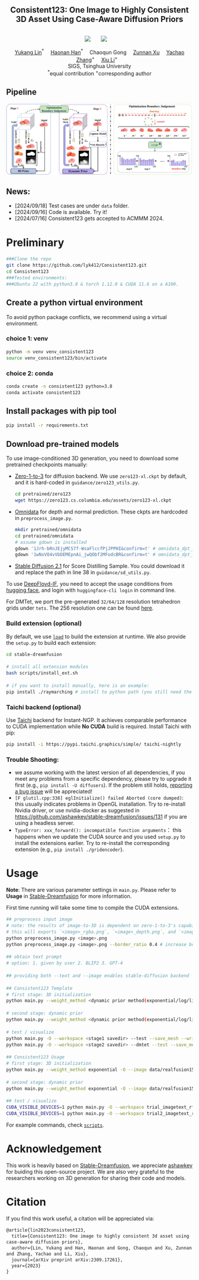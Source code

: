 ######
<p align="center">

  <h2 align="center">Consistent123: One Image to Highly Consistent 3D Asset Using Case-Aware Diffusion Priors </h2>

######
<p align="center">
<!-- [paper](https://arxiv.org/abs/2309.17261) | [project page](https://consistent123.github.io/) -->
 <!-- </br> -->
        <a href="https://arxiv.org/abs/2309.17261"><img src="https://img.shields.io/badge/ArXiv-2309.17261-brightgreen"></a> &nbsp; &nbsp;  &nbsp;
<a href="https://consistent123.github.io/"><img src="https://img.shields.io/badge/Demo-Consistent123-purple"></a>&nbsp; &nbsp;  &nbsp;
    </br>
<p>

<div align="center">
    <a href='https://lyk412.github.io/' target='_blank'>Yukang Lin</a><sup>*</sup>&emsp;
    <a href="https://vincenthancoder.github.io/" target='_blank'>Haonan Han</a><sup>*</sup>&emsp;
    <a target='_blank'>Chaoqun Gong</a>&emsp;
    <a href='https://kkakkkka.github.io/' target='_blank'>Zunnan Xu</a>&emsp;
    <a href='https://yachao-zhang.github.io/' target='_blank'>Yachao Zhang</a><sup>+</sup>&emsp;
    <a href='https://scholar.google.com/citations?user=Xrh1OIUAAAAJ&hl=zh-CN&oi=ao' target='_blank'>Xiu Li</a><sup>+</sup>&emsp;
</div>
<div align="center">   
    SIGS, Tsinghua University
</div>
<div align="center">
    <sup>*</sup>equal contribution
    <sup>+</sup>corresponding author
</div>


## Pipeline

![Example Image](assets/pipeline.jpg)

## News:
* [2024/09/18] Test cases are under `data` folder.
* [2024/09/16] Code is available. Try it!
* [2024/07/16] Consistent123 gets accepted to ACMMM 2024.


# Preliminary

```bash
###Clone the repo
git clone https://github.com/lyk412/Consistent123.git
cd Consistent123
###Tested environments: 
###Ubuntu 22 with python3.8 & torch 1.12.0 & CUDA 11.6 on a A100.
```

## Create a python virtual environment

To avoid python package conflicts, we recommend using a virtual environment.

### choice 1: venv
```bash
python -m venv venv_consistent123
source venv_consistent123/bin/activate 
```
### choice 2: conda
```bash
conda create -n consistent123 python=3.8
conda activate consistent123
```

## Install packages with pip tool

```bash
pip install -r requirements.txt
```

## Download pre-trained models

To use image-conditioned 3D generation, you need to download some pretrained checkpoints manually:
* [Zero-1-to-3](https://github.com/cvlab-columbia/zero123) for diffusion backend.
    We use `zero123-xl.ckpt` by default, and it is hard-coded in `guidance/zero123_utils.py`.
    ```bash
    cd pretrained/zero123
    wget https://zero123.cs.columbia.edu/assets/zero123-xl.ckpt
    ```
* [Omnidata](https://github.com/EPFL-VILAB/omnidata/tree/main/omnidata_tools/torch) for depth and normal prediction.
    These ckpts are hardcoded in `preprocess_image.py`.
    ```bash
    mkdir pretrained/omnidata
    cd pretrained/omnidata
    # assume gdown is installed
    gdown '1Jrh-bRnJEjyMCS7f-WsaFlccfPjJPPHI&confirm=t' # omnidata_dpt_depth_v2.ckpt
    gdown '1wNxVO4vVbDEMEpnAi_jwQObf2MFodcBR&confirm=t' # omnidata_dpt_normal_v2.ckpt
    ```
* [Stable Diffusion 2.1](https://huggingface.co/stabilityai/stable-diffusion-2-1-base) for Score Distilling Sample. You could download it and replace the path in line 38 in `guidance/sd_utils.py`.

To use [DeepFloyd-IF](https://github.com/deep-floyd/IF), you need to accept the usage conditions from [hugging face](https://huggingface.co/DeepFloyd/IF-I-XL-v1.0), and login with `huggingface-cli login` in command line.

For DMTet, we port the pre-generated `32/64/128` resolution tetrahedron grids under `tets`.
The 256 resolution one can be found [here](https://drive.google.com/file/d/1lgvEKNdsbW5RS4gVxJbgBS4Ac92moGSa/view?usp=sharing).

### Build extension (optional)
By default, we use [`load`](https://pytorch.org/docs/stable/cpp_extension.html#torch.utils.cpp_extension.load) to build the extension at runtime.
We also provide the `setup.py` to build each extension:
```bash
cd stable-dreamfusion

# install all extension modules
bash scripts/install_ext.sh

# if you want to install manually, here is an example:
pip install ./raymarching # install to python path (you still need the raymarching/ folder, since this only installs the built extension.)
```

### Taichi backend (optional)
Use [Taichi](https://github.com/taichi-dev/taichi) backend for Instant-NGP. It achieves comparable performance to CUDA implementation while **No CUDA** build is required. Install Taichi with pip:
```bash
pip install -i https://pypi.taichi.graphics/simple/ taichi-nightly
```

### Trouble Shooting:
* we assume working with the latest version of all dependencies, if you meet any problems from a specific dependency, please try to upgrade it first (e.g., `pip install -U diffusers`). If the problem still holds, [reporting a bug issue](https://github.com/ashawkey/stable-dreamfusion/issues/new?assignees=&labels=bug&template=bug_report.yaml&title=%3Ctitle%3E) will be appreciated!
* `[F glutil.cpp:338] eglInitialize() failed Aborted (core dumped)`: this usually indicates problems in OpenGL installation. Try to re-install Nvidia driver, or use nvidia-docker as suggested in https://github.com/ashawkey/stable-dreamfusion/issues/131 if you are using a headless server.
* `TypeError: xxx_forward(): incompatible function arguments`： this happens when we update the CUDA source and you used `setup.py` to install the extensions earlier. Try to re-install the corresponding extension (e.g., `pip install ./gridencoder`).

# Usage
**Note**:
There are various parameter settings in `main.py`. Please refer to **Usage** in [Stable-Dreamfusion](https://github.com/ashawkey/stable-dreamfusion) for more information.

First time running will take some time to compile the CUDA extensions.

```bash
## preprocess input image
# note: the results of image-to-3D is dependent on zero-1-to-3's capability. For best performance, the input image should contain a single front-facing object, it should have square aspect ratio, with <1024 pixel resolution. Check the examples under ./data.
# this will exports `<image>_rgba.png`, `<image>_depth.png`, and `<image>_normal.png` to the directory containing the input image.
python preprocess_image.py <image>.png
python preprocess_image.py <image>.png --border_ratio 0.4 # increase border_ratio if the center object appears too large and results are unsatisfying.

## obtain text prompt
# option: 1. given by user 2. BLIP2 3. GPT-4 

## providing both --text and --image enables stable-diffusion backend

## Consistent123 Template
# first stage: 3D initialization
python main.py --weight_method <dynamic prior method(exponential/log/linear)> -O --image <path of rgba> --text <text prompt> --workspace <stage1 savedir> --iters <stage1 iterations> --dmtet_iters <stage2 iterations> --least_3Donly <CLIP detection start> --most_3Donly <CLIP detection end> --render_interval <CLIP detection interval> --threshold <CLIP detection threshold> --last_N <sliding window size>

# second stage: dynamic prior
python main.py --weight_method <dynamic prior method(exponential/log/linear)> -O --image <path of rgba> --text <text prompt> --workspace <stage2 savedir> --dmtet --iters <stage2 iterations> --nerf_iters <stage1 iterations> --init_with <stage1 savedir>/checkpoints/df.pth --convergence_path <stage1 savedir>/convergence.npy

# test / visualize
python main.py -O --workspace <stage1 savedir> --test --save_mesh --write_video
python main.py -O --workspace <stage2 savedir> --dmtet --test --save_mesh --write_video

## Consistent123 Usage
# first stage: 3D initialization
python main.py --weight_method exponential -O --image data/realfusion15/bird_rgba.png --text "a small blue-brown bird with a pointed mouth" --workspace trial_imagetext_rf15_bird_clip  --iters 5000 --dmtet_iters 5000 --least_3Donly 2000 --most_3Donly 3500 --render_interval 21 --threshold 0.00025 --last_N 5

# second stage: dynamic prior
python main.py --weight_method exponential -O --image data/realfusion15/bird_rgba.png --text "a small blue-brown bird with a pointed mouth" --workspace trial2_imagetext_rf15_bird_clip --dmtet --iters 5000 --nerf_iters 5000 --init_with trial_imagetext_rf15_bird_clip/checkpoints/df.pth --convergence_path trial_imagetext_rf15_bird_clip/convergence.npy

## test / visualize
CUDA_VISIBLE_DEVICES=1 python main.py -O --workspace trial_imagetext_rf15_bird_clip  --test --save_mesh --write_video
CUDA_VISIBLE_DEVICES=1 python main.py -O --workspace trial2_imagetext_rf15_bird_clip --dmtet --test --save_mesh --write_video
```

For example commands, check [`scripts`](./scripts/realfusion15.sh).

# Acknowledgement

This work is heavily based on [Stable-Dreamfusion](https://github.com/ashawkey/stable-dreamfusion), we appreciate [ashawkey](https://github.com/ashawkey) for buiding this open-source project. We are also very grateful to the researchers working on 3D generation for sharing their code and models.


# Citation

If you find this work useful, a citation will be appreciated via:
```
@article{lin2023consistent123,
  title={Consistent123: One image to highly consistent 3d asset using case-aware diffusion priors},
  author={Lin, Yukang and Han, Haonan and Gong, Chaoqun and Xu, Zunnan and Zhang, Yachao and Li, Xiu},
  journal={arXiv preprint arXiv:2309.17261},
  year={2023}
}
```
